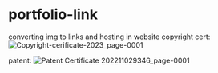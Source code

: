 # portfolio-link
converting img to links and hosting in website
copyright cert: ![Copyright-cerificate-2023_page-0001](https://github.com/colonel-chirag/portfolio-link/assets/59536110/233026fc-5103-4b8f-b434-08b832625c43)

patent: ![Patent Certificate 202211029346_page-0001](https://github.com/colonel-chirag/portfolio-link/assets/59536110/eca933c2-5f75-4428-ac9a-57250da43d65)
